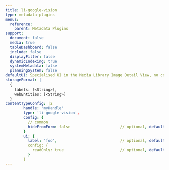 ```yaml
---
title: li-google-vision
type: metadata-plugins
menus:
  reference:
    parent: Metadata Plugins
support:
  document: false
  media: true
  tableDashboard: false
  include: false
  displayFilter: false
  dynamicIndexing: true
  systemMetadata: false
  planningSystem: false
defaultUI: Specialised UI in the Media Library Image Detail View, no config possible
storageFormat: |
  {
    labels: [<String>],
    webEntities: [<String>]
  }
contentTypeConfig: |2
        handle: 'myHandle'
        type: 'li-google-vision',
        config: {
          // common
          hideFromForm: false                      // optional, default: false
        }
        ui: {
          label: 'foo',                            // optional, default: start case of handle
          config: {
            readOnly: true                         // optional, default: false
          }
        }
---
```

